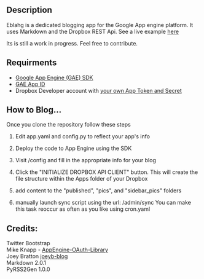 ## Description

Eblahg is a dedicated blogging app for the Google App engine platform.  It uses Markdown and the Dropbox REST Api.  See a live example [here](http://eblahm.appspot.com)

Its is still a work in progress. Feel free to contribute.

## Requirments

- [Google App Engine (GAE) SDK](https://developers.google.com/appengine/downloads)
- [GAE App ID](https://appengine.google.com/)
- Dropbox Developer account with [your own App Token and Secret](https://www.dropbox.com/developers/apps)

## How to Blog...
Once you clone the repository follow these steps

1. Edit app.yaml and config.py to reflect your app's info

2. Deploy the code to App Engine using the SDK

3. Visit /config and fill in the appropriate info for your blog

4. Click the "INITIALIZE DROPBOX API CLIENT" button.  This will create the file structure within the Apps folder of your Dropbox

5. add content to the "published", "pics", and "sidebar_pics" folders

6. manually launch sync script using the url: /admin/sync
You can make this task reoccur as often as you like using cron.yaml


## Credits:
Twitter Bootstrap  
Mike Knapp - [AppEngine-OAuth-Library](https://github.com/mikeknapp/AppEngine-OAuth-Library)  
Joey Bratton [joeyb-blog](https://github.com/joeyb/joeyb-blog)  
Markdown 2.0.1  
PyRSS2Gen 1.0.0  
